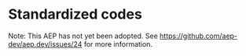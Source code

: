 # Standardized codes

Note: This AEP has not yet been adopted. See
https://github.com/aep-dev/aep.dev/issues/24 for more information.

